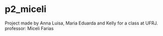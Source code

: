 # p2_miceli
Project made by Anna Luisa, Maria Eduarda and Kelly for a class at UFRJ. professor: Miceli Farias
